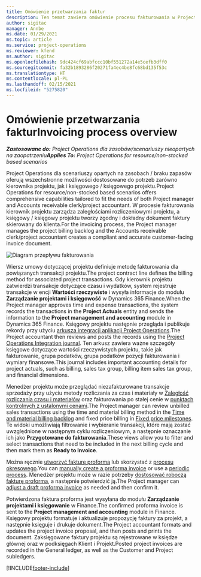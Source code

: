 ```yaml
---
title: Omówienie przetwarzania faktur
description: Ten temat zawiera omówienie procesu fakturowania w Project Operations dla scenariuszy opartych na zasobach / braku zapasów.
author: sigitac
manager: Annbe
ms.date: 01/29/2021
ms.topic: article
ms.service: project-operations
ms.reviewer: kfend
ms.author: sigitac
ms.openlocfilehash: 9dc424cf69abfccc10bf551272a14e5cefb3dff0
ms.sourcegitcommit: fa32b1893286f20271fa4ec4be8fc68bd135f53c
ms.translationtype: HT
ms.contentlocale: pl-PL
ms.lasthandoff: 02/15/2021
ms.locfileid: "5275820"
---
```

# <a name="invoicing-process-overview"></a><span data-ttu-id="b03dc-103">Omówienie przetwarzania faktur</span><span class="sxs-lookup"><span data-stu-id="b03dc-103">Invoicing process overview</span></span>

<span data-ttu-id="b03dc-104">_**Zastosowane do:** Project Operations dla zasobów/scenariuszy nieopartych na zaopatrzeniu_</span><span class="sxs-lookup"><span data-stu-id="b03dc-104">_**Applies To:** Project Operations for resource/non-stocked based scenarios_</span></span>

<span data-ttu-id="b03dc-105">Project Operations dla scenariuszy opartych na zasobach / braku zapasów oferują wszechstronne możliwości dostosowane do potrzeb zarówno kierownika projektu, jak i księgowego / księgowego projektu.</span><span class="sxs-lookup"><span data-stu-id="b03dc-105">Project Operations for resource/non-stocked based scenarios offers comprehensive capabilities tailored to fit the needs of both Project manager and Accounts receivable clerk/project accountant.</span></span> <span data-ttu-id="b03dc-106">W procesie fakturowania kierownik projektu zarządza zaległościami rozliczeniowymi projektu, a księgowy / księgowy projektu tworzy zgodny i dokładny dokument faktury skierowany do klienta.</span><span class="sxs-lookup"><span data-stu-id="b03dc-106">For the invoicing process, the Project manager manages the project billing backlog and the Accounts receivable clerk/project accountant creates a compliant and accurate customer-facing invoice document.</span></span>

![Diagram przepływu fakturowania](./media/invoicing-flow.png)

<span data-ttu-id="b03dc-108">Wiersz umowy dotyczącej projektu definiuje metodę fakturowania dla powiązanych transakcji projektu.</span><span class="sxs-lookup"><span data-stu-id="b03dc-108">The project contract line defines the billing method for associated project transactions.</span></span> <span data-ttu-id="b03dc-109">Gdy kierownik projektu zatwierdzi transakcje dotyczące czasu i wydatków, system rejestruje transakcje w encji **Wartości rzeczywiste** i wysyła informacje do modułu **Zarządzanie projektami i księgowość** w Dynamics 365 Finance.</span><span class="sxs-lookup"><span data-stu-id="b03dc-109">When the Project manager approves time and expense transactions, the system records the transactions in the **Project Actuals** entity and sends the information to the **Project management and accounting** module in Dynamics 365 Finance.</span></span> <span data-ttu-id="b03dc-110">Księgowy projektu następnie przegląda i publikuje rekordy przy użyciu [arkusza integracji aplikacji Project Operations](../project-accounting/project-operations-integration-journal.md).</span><span class="sxs-lookup"><span data-stu-id="b03dc-110">The Project accountant then reviews and posts the records using the [Project Operations Integration journal](../project-accounting/project-operations-integration-journal.md).</span></span> <span data-ttu-id="b03dc-111">Ten arkusz zawiera ważne szczegóły księgowe dotyczące wartości rzeczywistych projektu, takie jak fakturowanie, grupa podatków, grupa podatków pozycji fakturowania i wymiary finansowe.</span><span class="sxs-lookup"><span data-stu-id="b03dc-111">This journal includes important accounting details for project actuals, such as billing, sales tax group, billing item sales tax group, and financial dimensions.</span></span>

<span data-ttu-id="b03dc-112">Menedżer projektu może przeglądać niezafakturowane transakcje sprzedaży przy użyciu metody rozliczania za czas i materiały w [Zaległość rozliczania czasu i materiałów](../proforma-invoicing/manage-billing-backlog.md#time-and-material-billing-backlog) oraz fakturowania po stałej cenie w [punktach kontrolnych z ustalonymi cenami](../proforma-invoicing/manage-billing-backlog.md#fixed-price-milestones).</span><span class="sxs-lookup"><span data-stu-id="b03dc-112">The Project manager can review unbilled sales transactions using the time and material billing method in the [Time and material billing backlog](../proforma-invoicing/manage-billing-backlog.md#time-and-material-billing-backlog) and fixed price billing in [Fixed price milestones](../proforma-invoicing/manage-billing-backlog.md#fixed-price-milestones).</span></span> <span data-ttu-id="b03dc-113">Te widoki umożliwiają filtrowanie i wybieranie transakcji, które mają zostać uwzględnione w następnym cyklu rozliczeniowym, a następnie oznaczanie ich jako **Przygotowane do fakturowania**.</span><span class="sxs-lookup"><span data-stu-id="b03dc-113">These views allow you to filter and select transactions that need to be included in the next billing cycle and then mark them as **Ready to Invoice**.</span></span>

<span data-ttu-id="b03dc-114">Można ręcznie [utworzyć fakturę proforma](../proforma-invoicing/create-manual-proforma-invoice.md) lub skorzystać z [procesu okresowego](../proforma-invoicing/configure-automated-invoice-creation.md).</span><span class="sxs-lookup"><span data-stu-id="b03dc-114">You can [manually create a proforma invoice](../proforma-invoicing/create-manual-proforma-invoice.md) or use a [periodic process](../proforma-invoicing/configure-automated-invoice-creation.md).</span></span> <span data-ttu-id="b03dc-115">Menedżer projektu może w razie potrzeby [dostosować roboczą fakturę proforma](../proforma-invoicing/manage-proforma-invoice.md), a następnie potwierdzić ją.</span><span class="sxs-lookup"><span data-stu-id="b03dc-115">The Project manager can [adjust a draft proforma invoice](../proforma-invoicing/manage-proforma-invoice.md) as needed and then confirm it.</span></span>

<span data-ttu-id="b03dc-116">Potwierdzona faktura proforma jest wysyłana do modułu **Zarządzanie projektami i księgowanie** w Finance.</span><span class="sxs-lookup"><span data-stu-id="b03dc-116">The confirmed proforma invoice is sent to the **Project management and accounting** module in Finance.</span></span> <span data-ttu-id="b03dc-117">Księgowy projektu formatuje i aktualizuje propozycję faktury za projekt, a następnie księguje i drukuje dokument.</span><span class="sxs-lookup"><span data-stu-id="b03dc-117">The Project accountant formats and updates the project invoice proposal, and then posts and prints the document.</span></span> <span data-ttu-id="b03dc-118">Zaksięgowane faktury projektu są rejestrowane w księdze głównej oraz w podksięgach Klient i Projekt.</span><span class="sxs-lookup"><span data-stu-id="b03dc-118">Posted project invoices are recorded in the General ledger, as well as the Customer and Project subledgers.</span></span>


[!INCLUDE[footer-include](../includes/footer-banner.md)]